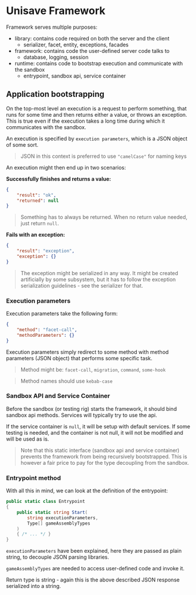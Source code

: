 Unisave Framework
=================

Framework serves multiple purposes:

- library: contains code required on both the server and the client
    - serializer, facet, entity, exceptions, facades
- framework: contains code the user-defined server code talks to
    - database, logging, session
- runtime: contains code to bootstrap execution and communicate with the sandbox
    - entrypoint, sandbox api, service container


## Application bootstrapping

On the top-most level an execution is a request to perform something,
that runs for some time and then returns either a value, or throws
an exception. This is true even if the execution takes a long time
during which it communicates with the sandbox.

An execution is specified by `execution parameters`,
which is a JSON object of some sort.

> JSON in this context is preferred to use `"camelCase"`
> for naming keys

An execution might then end up in two scenarios:

**Successfully finishes and returns a value:**

```json
{
    "result": "ok",
    "returned": null
}
```

> Something has to always be returned. When no return value needed,
> just return `null`.

**Fails with an exception:**

```json
{
    "result": "exception",
    "exception": {}
}
```

> The exception might be serialized in any way. It might be created
> artificially by some subsystem, but it has to follow the exception
> serialization guidelines - see the serializer for that.


### Execution parameters

Execution parameters take the following form:

```json
{
    "method": "facet-call",
    "methodParameters": {}
}
```

Execution parameters simply redirect to some method with method
parameters (JSON object) that performs some specific task.

> Method might be: `facet-call`, `migration`, `command`, `some-hook`

> Method names should use `kebab-case`


### Sandbox API and Service Container

Before the sandbox (or testing rig) starts the framework,
it should bind sandbox api methods. Services will typically try
to use the api.

If the service container is `null`, it will be setup with default
services. If some testing is needed, and the container is not null,
it will not be modified and will be used as is.

> Note that this static interface (sandbox api and service container)
> prevents the framework from being recursively bootstrapped. This is
> however a fair price to pay for the type decoupling from the sandbox.


### Entrypoint method

With all this in mind, we can look at the definition of the entrypoint:

```csharp
public static class Entrypoint
{
    public static string Start(
        string executionParameters,
        Type[] gameAssemblyTypes
    )
    { /* ... */ }
}
```

`executionParameters` have been explained, here they are passed as
plain string, to decouple JSON parsing libraries.

`gameAssemblyTypes` are needed to access user-defined code and invoke it.

Return type is string - again this is the above described JSON response
serialized into a string.
